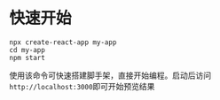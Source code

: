 

# 快速开始
```
npx create-react-app my-app
cd my-app
npm start
```
使用该命令可快速搭建脚手架，直接开始编程。启动后访问`http://localhost:3000`即可开始预览结果


